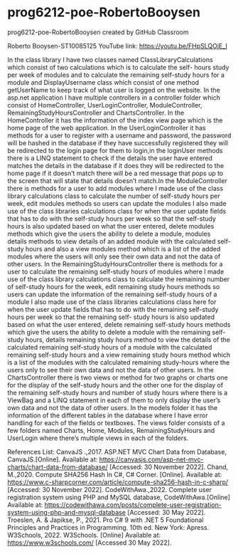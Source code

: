 # prog6212-poe-RobertoBooysen
prog6212-poe-RobertoBooysen created by GitHub Classroom

Roberto Booysen-ST10085125 
YouTube link: https://youtu.be/FHpSLQOiE_I

In the class library I have two classes named ClassLibraryCalculations which consist of two calculations which is to calculate the self- hours study per week of modules
and to calculate the remaining self-study hours for a module and DisplayUsername class which consist of one method getUserName to keep track of what user is logged on 
the website. In the asp.net application I have multiple controllers in a controller folder which consist of HomeController, UserLoginController, ModuleController, 
RemainingStudyHoursController and ChartsController. In the HomeController it has the information of the index view page which is the home page of the web application.
In the UserLoginController it has methods for a user to register with a username and password, the password will be hashed in the database if they have successfully 
registered they will be redirected to the login page for them to login,in the loginUser methods there is a LINQ statement to check if the details the user have entered 
matches the details in the database if it does they will be redirected to the home page if it doesn’t match there will be a red message that pops up to the screen that
will state that details doesn’t match.In the ModuleController there is methods for a user to add modules where I made use of the class library calculations class to 
calculate the number of self-study hours per week, edit modules methods so users can update the modules I also made use of the class libraries calculations class for when
the user update fields that has to do with the self-study hours per week so that the self-study hours is also updated based on what the user entered, delete modules methods
which give the users the ability to delete a module, modules details methods to view details of an added module with the calculated self-study hours and also a view modules 
method which is a list of the added modules where the users will only see their own data and not the data of other users. In the RemainingStudyHoursController
there is methods for a user to calculate the remaining self-study hours of modules where I made use of the class library calculations class to calculate the remaining
number of self-study hours for the week, edit remaining study hours methods so users can update the information of the remaining self-study hours of a module I also made
use of the class libraries calculations class here for when the user update fields that has to do with the remaining self-study hours per week so that the remaining self-
study hours is also updated based on what the user entered, delete remaining self-study hours methods which give the users the ability to delete a module with the remaining 
self-study hours, details remaining study hours method to view the details of the calculated remaining self-study hours of a module with the calculated remaining self-study 
hours and a view remaining study hours method which is a list of the modules with the calculated remaining study-hours where the users only to see their own data and not 
the data of other users. In the ChartsController there is two views or method for two graphs or charts one for the display of the self-study hours and the other one for the display
of the remaining self-study hours and number of study hours where there is a ViewBag and a LINQ statement in each of them to only display the user’s own data and not the 
data of other users. In the models folder it has the information of the different tables in the database where I have error handling for each of the fields or textboxes.
The views folder consists of a few folders named Charts, Home, Modules, RemainingStudyHours and UserLogin where there’s multiple views in each of the folders.


References List:
CanvaJS .,2017. ASP.NET MVC Chart Data from Database, CanvaJS.[Online]. Available at: https://canvasjs.com/asp-net-mvc-charts/chart-data-from-database/ [Accessed: 30 November 2022].
Chand, M.,2020. Compute SHA256 Hash In C#, C# Corner. [Online]. Available at: https://www.c-sharpcorner.com/article/compute-sha256-hash-in-c-sharp/ [Accessed: 30 November 2022].
CodeWithAwa.,2022. Complete user registration system using PHP and MySQL database, CodeWithAwa.[Online] Available at: https://codewithawa.com/posts/complete-user-registration-system-using-php-and-mysql-database [Accessed: 30 May 2022].
Troeslen, A. & Japikse, P., 2021. Pro C# 9 with .NET 5 Foundational Principles and Practices in Programming. 10th ed. New York: Apress.
W3Schools, 2022. W3Schools. [Online] Available at: https://www.w3schools.com/ [Accessed 30 May 2022].
